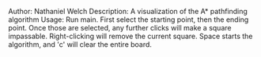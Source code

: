 Author: Nathaniel Welch
Description: A visualization of the A* pathfinding algorithm
Usage: Run main. First select the starting point, then the ending point.
        Once those are selected, any further clicks will make a square 
        impassable. Right-clicking will remove the current square. Space
        starts the algorithm, and 'c' will clear the entire board.